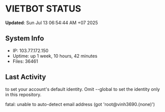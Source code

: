# VIETBOT STATUS
**Updated**: Sun Jul 13 06:54:44 AM +07 2025

## System Info
- IP: 103.77.172.150
- Uptime: up 1 week, 10 hours, 42 minutes
- Files: 36461

## Last Activity

to set your account's default identity.
Omit --global to set the identity only in this repository.

fatal: unable to auto-detect email address (got 'root@vinh3690.(none)')
